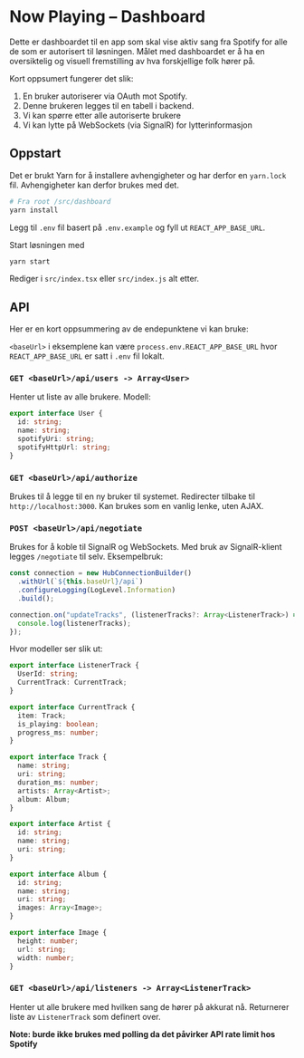 # Now Playing – Dashboard

Dette er dashboardet til en app som skal vise aktiv sang fra Spotify for alle de som er autorisert til løsningen.
Målet med dashboardet er å ha en oversiktelig og visuell fremstilling av hva forskjellige folk hører på.

Kort oppsumert fungerer det slik:

1. En bruker autoriserer via OAuth mot Spotify.
2. Denne brukeren legges til en tabell i backend.
3. Vi kan spørre etter alle autoriserte brukere
4. Vi kan lytte på WebSockets (via SignalR) for lytterinformasjon

## Oppstart

Det er brukt Yarn for å installere avhengigheter og har derfor en `yarn.lock` fil. Avhengigheter kan derfor brukes med det.

```sh
# Fra root /src/dashboard
yarn install
```

Legg til `.env` fil basert på `.env.example` og fyll ut `REACT_APP_BASE_URL`.

Start løsningen med

```sh
yarn start
```

Rediger i `src/index.tsx` eller `src/index.js` alt etter.

## API

Her er en kort oppsummering av de endepunktene vi kan bruke:

`<baseUrl>` i eksemplene kan være `process.env.REACT_APP_BASE_URL` hvor `REACT_APP_BASE_URL` er satt i `.env` fil lokalt.

### `GET <baseUrl>/api/users -> Array<User>`

Henter ut liste av alle brukere. Modell:

```ts
export interface User {
  id: string;
  name: string;
  spotifyUri: string;
  spotifyHttpUrl: string;
}
```

### `GET <baseUrl>/api/authorize`

Brukes til å legge til en ny bruker til systemet. Redirecter tilbake til `http://localhost:3000`. Kan brukes som en vanlig lenke, uten AJAX.

### `POST <baseUrl>/api/negotiate`

Brukes for å koble til SignalR og WebSockets. Med bruk av SignalR-klient legges `/negotiate` til selv. Eksempelbruk:

```js
const connection = new HubConnectionBuilder()
  .withUrl(`${this.baseUrl}/api`)
  .configureLogging(LogLevel.Information)
  .build();

connection.on("updateTracks", (listenerTracks?: Array<ListenerTrack>) => {
  console.log(listenerTracks);
});
```

Hvor modeller ser slik ut:

```ts
export interface ListenerTrack {
  UserId: string;
  CurrentTrack: CurrentTrack;
}

export interface CurrentTrack {
  item: Track;
  is_playing: boolean;
  progress_ms: number;
}

export interface Track {
  name: string;
  uri: string;
  duration_ms: number;
  artists: Array<Artist>;
  album: Album;
}

export interface Artist {
  id: string;
  name: string;
  uri: string;
}

export interface Album {
  id: string;
  name: string;
  uri: string;
  images: Array<Image>;
}

export interface Image {
  height: number;
  url: string;
  width: number;
}
```

### `GET <baseUrl>/api/listeners -> Array<ListenerTrack>`

Henter ut alle brukere med hvilken sang de hører på akkurat nå. Returnerer liste av `ListenerTrack` som definert over.

**Note: burde ikke brukes med polling da det påvirker API rate limit hos Spotify**

